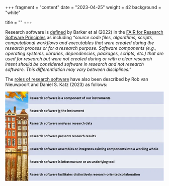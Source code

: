 +++
fragment = "content"
date = "2023-04-25"
weight = 42
background = "white"

title = ""
+++

Research software is [defined](https://doi.org/10.15497/RDA00068) by Barker et al (2022) in the [FAIR for Research Software Principles](https://www.nature.com/articles/s41597-022-01710-x) as including _“source code files, algorithms, scripts, computational workflows and executables that were created during the research process or for a research purpose. Software components (e.g., operating systems, libraries, dependencies, packages, scripts, etc.) that are used for research but were not created during or with a clear research intent should be considered software in research and not research software. This differentiation may vary between disciplines."_ 

The [roles of research software](https://doi.org/10.54900/9akm9y5-5ject5y) have also been described by Rob van Nieuwpoort and Daniel S. Katz (2023) as follows:

<div style="text-align:center">
    <img src="RS_roles.jpg" alt="Research software roles">
</div>
